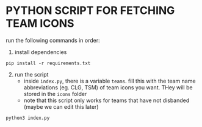 # PYTHON SCRIPT FOR FETCHING TEAM ICONS

run the following commands in order:


1. install dependencies
```
pip install -r requirements.txt
```

2. run the script
    - inside `index.py`, there is a variable `teams`. fill this with the team name abbreviations (eg. CLG, TSM) of team icons you want. THey will be stored in the `icons` folder
    - note that this script only works for teams that have not disbanded (maybe we can edit this later)
```
python3 index.py
```